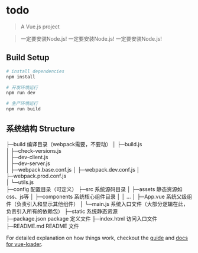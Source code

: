 # todo

> A Vue.js project

> 一定要安装Node.js! 一定要安装Node.js! 一定要安装Node.js!

## Build Setup

``` bash
# install dependencies
npm install

# 开发环境运行
npm run dev

# 生产环境运行
npm run build
```
## 系统结构 Structure

├─build           编译目录（webpack需要，不要动）
│  ├─build.js         
│  ├─check-versions.js         
│  ├─dev-client.js       
│  ├─dev-server.js       
│  ├─webpack.base.conf.js 
│  ├─webpack.dev.conf.js 
│  ├─webpack.prod.conf.js    
│  └─utils.js          
├─config                配置目录（可定义）
├─src              	  系统源码目录
│  ├─assets               静态资源如css、js等
│  ├─components            系统核心组件目录
│  │  ...
│  ├─App.vue            系统父级组件（负责引入和显示其他组件）
│  └─main.js            系统入口文件（大部分逻辑在此，负责引入所有的依赖包）
├─static           系统静态资源    
├─package.json         package 定义文件
├─index.html           访问入口文件
├─README.md             README 文件

For detailed explanation on how things work, checkout the [guide](http://vuejs-templates.github.io/webpack/) and [docs for vue-loader](http://vuejs.github.io/vue-loader).
